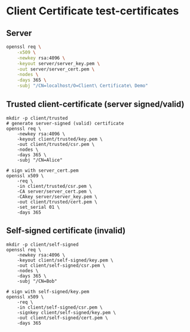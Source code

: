 # Client Certificate test-certificates

## Server

```bash
openssl req \
	-x509 \
	-newkey rsa:4096 \
	-keyout server/server_key.pem \
	-out server/server_cert.pem \
	-nodes \
	-days 365 \
	-subj "/CN=localhost/O=Client\ Certificate\ Demo"
```

## Trusted client-certificate (server signed/valid)

```
mkdir -p client/trusted
# generate server-signed (valid) certificate
openssl req \
	-newkey rsa:4096 \
	-keyout client/trusted/key.pem \
	-out client/trusted/csr.pem \
	-nodes \
	-days 365 \
	-subj "/CN=Alice"

# sign with server_cert.pem
openssl x509 \
	-req \
	-in client/trusted/csr.pem \
	-CA server/server_cert.pem \
	-CAkey server/server_key.pem \
	-out client/trusted/cert.pem \
	-set_serial 01 \
	-days 365
```

## Self-signed certificate (invalid)

```
mkdir -p client/self-signed
openssl req \
	-newkey rsa:4096 \
	-keyout client/self-signed/key.pem \
	-out client/self-signed/csr.pem \
	-nodes \
	-days 365 \
	-subj "/CN=Bob"

# sign with self-signed/key.pem
openssl x509 \
	-req \
	-in client/self-signed/csr.pem \
	-signkey client/self-signed/key.pem \
	-out client/self-signed/cert.pem \
	-days 365
```

